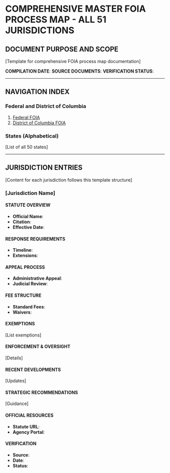 # COMPREHENSIVE MASTER FOIA PROCESS MAP - ALL 51 JURISDICTIONS

## DOCUMENT PURPOSE AND SCOPE
[Template for comprehensive FOIA process map documentation]

**COMPILATION DATE**:
**SOURCE DOCUMENTS**:
**VERIFICATION STATUS**:

---

## NAVIGATION INDEX

### Federal and District of Columbia
1. [Federal FOIA](#federal-foia)
2. [District of Columbia FOIA](#dc-foia)

### States (Alphabetical)
[List of all 50 states]

---

## JURISDICTION ENTRIES

[Content for each jurisdiction follows this template structure]

### [Jurisdiction Name]

#### STATUTE OVERVIEW
- **Official Name**:
- **Citation**:
- **Effective Date**:

#### RESPONSE REQUIREMENTS
- **Timeline**:
- **Extensions**:

#### APPEAL PROCESS
- **Administrative Appeal**:
- **Judicial Review**:

#### FEE STRUCTURE
- **Standard Fees**:
- **Waivers**:

#### EXEMPTIONS
[List exemptions]

#### ENFORCEMENT & OVERSIGHT
[Details]

#### RECENT DEVELOPMENTS
[Updates]

#### STRATEGIC RECOMMENDATIONS
[Guidance]

#### OFFICIAL RESOURCES
- **Statute URL**:
- **Agency Portal**:

#### VERIFICATION
- **Source**:
- **Date**:
- **Status**: